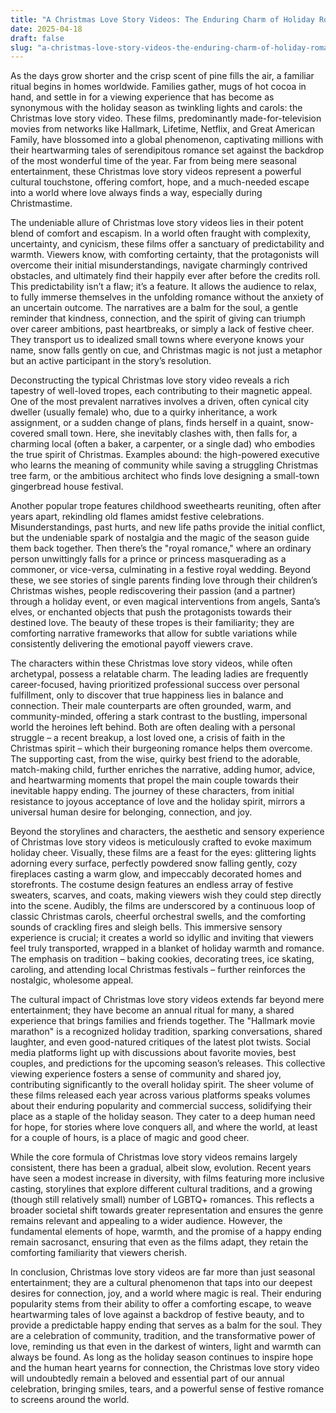 ```yaml
---
title: "A Christmas Love Story Videos: The Enduring Charm of Holiday Romance on Screen"
date: 2025-04-18
draft: false
slug: "a-christmas-love-story-videos-the-enduring-charm-of-holiday-romance-on-screen" 
---
```


As the days grow shorter and the crisp scent of pine fills the air, a familiar ritual begins in homes worldwide. Families gather, mugs of hot cocoa in hand, and settle in for a viewing experience that has become as synonymous with the holiday season as twinkling lights and carols: the Christmas love story video. These films, predominantly made-for-television movies from networks like Hallmark, Lifetime, Netflix, and Great American Family, have blossomed into a global phenomenon, captivating millions with their heartwarming tales of serendipitous romance set against the backdrop of the most wonderful time of the year. Far from being mere seasonal entertainment, these Christmas love story videos represent a powerful cultural touchstone, offering comfort, hope, and a much-needed escape into a world where love always finds a way, especially during Christmastime.

The undeniable allure of Christmas love story videos lies in their potent blend of comfort and escapism. In a world often fraught with complexity, uncertainty, and cynicism, these films offer a sanctuary of predictability and warmth. Viewers know, with comforting certainty, that the protagonists will overcome their initial misunderstandings, navigate charmingly contrived obstacles, and ultimately find their happily ever after before the credits roll. This predictability isn’t a flaw; it’s a feature. It allows the audience to relax, to fully immerse themselves in the unfolding romance without the anxiety of an uncertain outcome. The narratives are a balm for the soul, a gentle reminder that kindness, connection, and the spirit of giving can triumph over career ambitions, past heartbreaks, or simply a lack of festive cheer. They transport us to idealized small towns where everyone knows your name, snow falls gently on cue, and Christmas magic is not just a metaphor but an active participant in the story’s resolution.

Deconstructing the typical Christmas love story video reveals a rich tapestry of well-loved tropes, each contributing to their magnetic appeal. One of the most prevalent narratives involves a driven, often cynical city dweller (usually female) who, due to a quirky inheritance, a work assignment, or a sudden change of plans, finds herself in a quaint, snow-covered small town. Here, she inevitably clashes with, then falls for, a charming local (often a baker, a carpenter, or a single dad) who embodies the true spirit of Christmas. Examples abound: the high-powered executive who learns the meaning of community while saving a struggling Christmas tree farm, or the ambitious architect who finds love designing a small-town gingerbread house festival.

Another popular trope features childhood sweethearts reuniting, often after years apart, rekindling old flames amidst festive celebrations. Misunderstandings, past hurts, and new life paths provide the initial conflict, but the undeniable spark of nostalgia and the magic of the season guide them back together. Then there’s the "royal romance," where an ordinary person unwittingly falls for a prince or princess masquerading as a commoner, or vice-versa, culminating in a festive royal wedding. Beyond these, we see stories of single parents finding love through their children’s Christmas wishes, people rediscovering their passion (and a partner) through a holiday event, or even magical interventions from angels, Santa’s elves, or enchanted objects that push the protagonists towards their destined love. The beauty of these tropes is their familiarity; they are comforting narrative frameworks that allow for subtle variations while consistently delivering the emotional payoff viewers crave.

The characters within these Christmas love story videos, while often archetypal, possess a relatable charm. The leading ladies are frequently career-focused, having prioritized professional success over personal fulfillment, only to discover that true happiness lies in balance and connection. Their male counterparts are often grounded, warm, and community-minded, offering a stark contrast to the bustling, impersonal world the heroines left behind. Both are often dealing with a personal struggle – a recent breakup, a lost loved one, a crisis of faith in the Christmas spirit – which their burgeoning romance helps them overcome. The supporting cast, from the wise, quirky best friend to the adorable, match-making child, further enriches the narrative, adding humor, advice, and heartwarming moments that propel the main couple towards their inevitable happy ending. The journey of these characters, from initial resistance to joyous acceptance of love and the holiday spirit, mirrors a universal human desire for belonging, connection, and joy.

Beyond the storylines and characters, the aesthetic and sensory experience of Christmas love story videos is meticulously crafted to evoke maximum holiday cheer. Visually, these films are a feast for the eyes: glittering lights adorning every surface, perfectly powdered snow falling gently, cozy fireplaces casting a warm glow, and impeccably decorated homes and storefronts. The costume design features an endless array of festive sweaters, scarves, and coats, making viewers wish they could step directly into the scene. Audibly, the films are underscored by a continuous loop of classic Christmas carols, cheerful orchestral swells, and the comforting sounds of crackling fires and sleigh bells. This immersive sensory experience is crucial; it creates a world so idyllic and inviting that viewers feel truly transported, wrapped in a blanket of holiday warmth and romance. The emphasis on tradition – baking cookies, decorating trees, ice skating, caroling, and attending local Christmas festivals – further reinforces the nostalgic, wholesome appeal.

The cultural impact of Christmas love story videos extends far beyond mere entertainment; they have become an annual ritual for many, a shared experience that brings families and friends together. The "Hallmark movie marathon" is a recognized holiday tradition, sparking conversations, shared laughter, and even good-natured critiques of the latest plot twists. Social media platforms light up with discussions about favorite movies, best couples, and predictions for the upcoming season’s releases. This collective viewing experience fosters a sense of community and shared joy, contributing significantly to the overall holiday spirit. The sheer volume of these films released each year across various platforms speaks volumes about their enduring popularity and commercial success, solidifying their place as a staple of the holiday season. They cater to a deep human need for hope, for stories where love conquers all, and where the world, at least for a couple of hours, is a place of magic and good cheer.

While the core formula of Christmas love story videos remains largely consistent, there has been a gradual, albeit slow, evolution. Recent years have seen a modest increase in diversity, with films featuring more inclusive casting, storylines that explore different cultural traditions, and a growing (though still relatively small) number of LGBTQ+ romances. This reflects a broader societal shift towards greater representation and ensures the genre remains relevant and appealing to a wider audience. However, the fundamental elements of hope, warmth, and the promise of a happy ending remain sacrosanct, ensuring that even as the films adapt, they retain the comforting familiarity that viewers cherish.

In conclusion, Christmas love story videos are far more than just seasonal entertainment; they are a cultural phenomenon that taps into our deepest desires for connection, joy, and a world where magic is real. Their enduring popularity stems from their ability to offer a comforting escape, to weave heartwarming tales of love against a backdrop of festive beauty, and to provide a predictable happy ending that serves as a balm for the soul. They are a celebration of community, tradition, and the transformative power of love, reminding us that even in the darkest of winters, light and warmth can always be found. As long as the holiday season continues to inspire hope and the human heart yearns for connection, the Christmas love story video will undoubtedly remain a beloved and essential part of our annual celebration, bringing smiles, tears, and a powerful sense of festive romance to screens around the world.